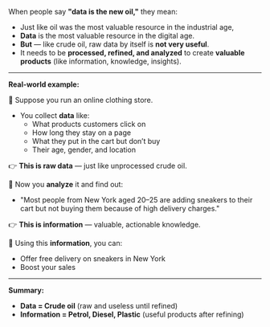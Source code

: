 When people say **"data is the new oil,"** they mean:

- Just like oil was the most valuable resource in the industrial age,  
- **Data** is the most valuable resource in the digital age.
- **But** — like crude oil, raw data by itself is **not very useful**.  
- It needs to be **processed, refined, and analyzed** to create **valuable products** (like information, knowledge, insights).

---

**Real-world example:**

🔹 Suppose you run an online clothing store.

- You collect **data** like:
  - What products customers click on
  - How long they stay on a page
  - What they put in the cart but don’t buy
  - Their age, gender, and location

👉 **This is raw data** — just like unprocessed crude oil.

🔹 Now you **analyze** it and find out:
- "Most people from New York aged 20–25 are adding sneakers to their cart but not buying them because of high delivery charges."

👉 **This is information** — valuable, actionable knowledge.

🔹 Using this **information**, you can:
- Offer free delivery on sneakers in New York
- Boost your sales

---

**Summary:**  
- **Data = Crude oil** (raw and useless until refined)  
- **Information = Petrol, Diesel, Plastic** (useful products after refining)